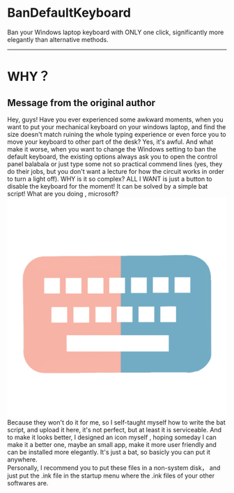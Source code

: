 # BanDefaultKeyboard
Ban your Windows laptop keyboard with ONLY one click, significantly more elegantly than alternative methods.

---
# WHY？
## Message from the original author
   Hey, guys! Have you ever experienced some awkward moments, when you want to put your mechanical keyboard on your windows laptop, and find the size doesn't match ruining the whole typing experience or even force you to move your keyboard to other part of the desk? Yes, it's awful. And what make it worse, when you want to change the Windows setting to ban the default keyboard, the existing options always ask you to open the control panel balabala or just type some not so practical commend lines (yes, they do their jobs, but you don't want a lecture for how the circuit works in order to turn a light off). 
   WHY is it so complex? ALL I WANT is just a button to disable the keyboard for the moment! It can be solved by a simple bat script! What are you doing , microsoft?  
![assets](/assets/BanDefaultKeyboard.png "Yes, I designed an icon for a kindergarten-level script")
   Because they won't do it for me, so I self-taught myself how to write the bat script, and upload it here, it's not perfect, but at least it is serviceable. And to make it looks better, I designed an icon myself , hoping someday I can make it a better one, maybe an small app, make it more user friendly and can be installed more elegantly. It's just a bat, so basicly you can put it anywhere.  
   Personally, I recommend you to put these files in a non-system disk， and just put the .ink file in the startup menu where the .ink files of your other softwares are.
